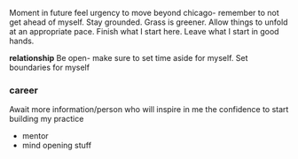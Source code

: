 Moment in future feel urgency to move beyond chicago- remember to not get ahead of myself. Stay grounded. Grass is greener. Allow things to unfold at an appropriate pace.
Finish what I start here.
Leave what I start in good hands.

**relationship**
Be open- make sure to set time aside for myself.
Set boundaries for myself

### career
Await more information/person who will inspire in me the confidence to start building my practice
- mentor
- mind opening stuff 